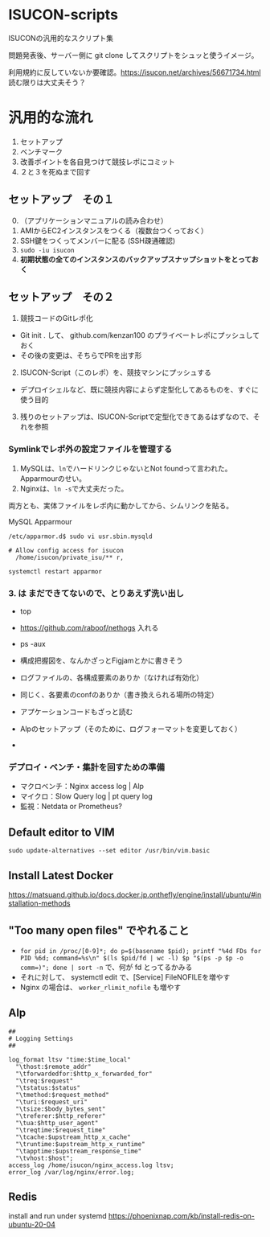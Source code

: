 # ISUCON-scripts

ISUCONの汎用的なスクリプト集

問題発表後、サーバー側に git clone してスクリプトをシュッと使うイメージ。

利用規約に反していないか要確認。https://isucon.net/archives/56671734.html 読む限りは大丈夫そう？

# 汎用的な流れ

1. セットアップ
2. ベンチマーク
3. 改善ポイントを各自見つけて競技レポにコミット
4. ２と３を死ぬまで回す


## セットアップ　その１

0. （アプリケーションマニュアルの読み合わせ）
1. AMIからEC2インスタンスをつくる（複数台つくっておく）
2. SSH鍵をつくってメンバーに配る (SSH疎通確認)
3. `sudo -iu isucon`
4. **初期状態の全てのインスタンスのバックアップスナップショットをとっておく**

## セットアップ　その２

1. 競技コードのGitレポ化
  - Git init . して、 github.com/kenzan100 のプライベートレポにプッシュしておく
  - その後の変更は、そちらでPRを出す形
2. ISUCON-Script（このレポ）を、競技マシンにプッシュする
  - デプロイシェルなど、既に競技内容によらず定型化してあるものを、すぐに使う目的
3. 残りのセットアップは、ISUCON-Scriptで定型化できてあるはずなので、それを参照

### Symlinkでレポ外の設定ファイルを管理する

1. MySQLは、`ln`でハードリンクじゃないとNot foundって言われた。Apparmourのせい。
2. Nginxは、`ln -s`で大丈夫だった。

両方とも、実体ファイルをレポ内に動かしてから、シムリンクを貼る。

MySQL Apparmour
```
/etc/apparmor.d$ sudo vi usr.sbin.mysqld
```

```
# Allow config access for isucon
  /home/isucon/private_isu/** r,
```

```
systemctl restart apparmor
```


### 3. は まだできてないので、とりあえず洗い出し
- top
- https://github.com/raboof/nethogs 入れる
- ps -aux
- 構成把握図を、なんかざっとFigjamとかに書きそう

- ログファイルの、各構成要素のありか（なければ有効化）
- 同じく、各要素のconfのありか（書き換えられる場所の特定）
- アプケーションコードもざっと読む

- Alpのセットアップ（そのために、ログフォーマットを変更しておく）
- 


### デプロイ・ベンチ・集計を回すための準備

- マクロベンチ：Nginx access log | Alp
- マイクロ：Slow Query log | pt query log
- 監視：Netdata or Prometheus?


## Default editor to VIM

`sudo update-alternatives --set editor /usr/bin/vim.basic`

## Install Latest Docker

https://matsuand.github.io/docs.docker.jp.onthefly/engine/install/ubuntu/#installation-methods

## "Too many open files" でやれること

- `for pid in /proc/[0-9]*; do p=$(basename $pid); printf "%4d FDs for PID %6d; command=%s\n" $(ls $pid/fd | wc -l) $p "$(ps -p $p -o comm=)"; done | sort -n` で、何が fd とってるかみる
- それに対して、 systemctl edit <service-name> で、[Service] FileNOFILEを増やす
- Nginx の場合は、 `worker_rlimit_nofile` も増やす

## Alp

```
##
# Logging Settings
##

log_format ltsv "time:$time_local"
  "\thost:$remote_addr"
  "\tforwardedfor:$http_x_forwarded_for"
  "\treq:$request"
  "\tstatus:$status"
  "\tmethod:$request_method"
  "\turi:$request_uri"
  "\tsize:$body_bytes_sent"
  "\treferer:$http_referer"
  "\tua:$http_user_agent"
  "\treqtime:$request_time"
  "\tcache:$upstream_http_x_cache"
  "\truntime:$upstream_http_x_runtime"
  "\tapptime:$upstream_response_time"
  "\tvhost:$host";
access_log /home/isucon/nginx_access.log ltsv;
error_log /var/log/nginx/error.log;
```

## Redis

install and run under systemd
https://phoenixnap.com/kb/install-redis-on-ubuntu-20-04
